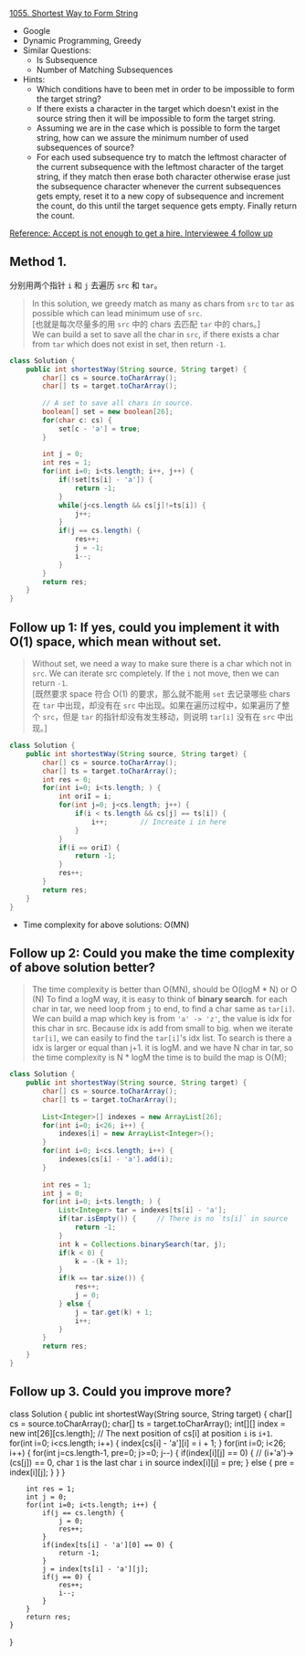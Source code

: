 [1055. Shortest Way to Form String](https://leetcode.com/problems/shortest-way-to-form-string/)

* Google
* Dynamic Programming, Greedy
* Similar Questions:
    * Is Subsequence
    * Number of Matching Subsequences
* Hints:
    * Which conditions have to been met in order to be impossible to form the target string?
    * If there exists a character in the target which doesn't exist in the source string then it will be impossible to form the target string.
    * Assuming we are in the case which is possible to form the target string, how can we assure the minimum number of used subsequences of source?
    * For each used subsequence try to match the leftmost character of the current subsequence with the leftmost character of the target string,
    if they match then erase both character otherwise erase just the subsequence character whenever the current subsequences gets empty, reset it to a new copy of subsequence and increment the count, 
    do this until the target sequence gets empty. Finally return the count.
    
    
[Reference: Accept is not enough to get a hire. Interviewee 4 follow up](https://leetcode.com/problems/shortest-way-to-form-string/discuss/330938/Accept-is-not-enough-to-get-a-hire.-Interviewee-4-follow-up)
## Method 1.
分别用两个指针 `i` 和 `j` 去遍历 `src` 和 `tar`。      
> In this solution, we greedy match as many as chars from `src` to `tar` as possible which can lead minimum use of `src`.           
> [也就是每次尽量多的用 `src` 中的 chars 去匹配 `tar` 中的 chars。]       
> We can build a set to save all the char in `src`, if there exists a char from `tar` which does not exist in set, then return `-1`.
```java 
class Solution {
    public int shortestWay(String source, String target) {
        char[] cs = source.toCharArray();
        char[] ts = target.toCharArray();
        
        // A set to save all chars in source.
        boolean[] set = new boolean[26];
        for(char c: cs) {
            set[c - 'a'] = true;
        }
        
        int j = 0;
        int res = 1;
        for(int i=0; i<ts.length; i++, j++) {
            if(!set[ts[i] - 'a']) {
                return -1;
            }
            while(j<cs.length && cs[j]!=ts[i]) {
                j++;
            }
            if(j == cs.length) {
                res++;
                j = -1;
                i--;
            }
        }
        return res;
    }
}
```


## Follow up 1: If yes, could you implement it with O(1) space, which mean without set.
> Without set, we need a way to make sure there is a char which not in `src`. We can iterate src completely. If the `i` not move, then we can return `-1`.          
> [既然要求 space 符合 O(1) 的要求，那么就不能用 `set` 去记录哪些 chars 在 `tar` 中出现，却没有在 `src` 中出现。如果在遍历过程中，如果遍历了整个 `src`，但是 `tar` 的指针却没有发生移动，则说明 `tar[i]` 没有在 `src` 中出现。]
```java 
class Solution {
    public int shortestWay(String source, String target) {
        char[] cs = source.toCharArray();
        char[] ts = target.toCharArray();
        int res = 0;
        for(int i=0; i<ts.length; ) {
            int oriI = i;
            for(int j=0; j<cs.length; j++) {
                if(i < ts.length && cs[j] == ts[i]) {
                    i++;        // Increate i in here
                }
            }
            if(i == oriI) {
                return -1;
            }
            res++;
        }
        return res;
    }
}
```
* Time complexity for above solutions: O(MN)

## Follow up 2: Could you make the time complexity of above solution better?
> The time complexity is better than O(MN), should be O(logM * N) or O (N)
> To find a logM way, it is easy to think of **binary search**. for each char in tar, we need loop from `j` to end, to find a char same as `tar[i]`.
> We can build a map which key is from `'a' -> 'z'`, the value is idx for this char in src. Because idx is add from small to big. when we iterate `tar[i]`, we can easily to find the `tar[i]`'s idx list. 
> To search is there a idx is larger or equal than j+1. it is logM. and we have N char in tar, so the time complexity is N * logM
the time is to build the map is O(M);
```java 
class Solution {
    public int shortestWay(String source, String target) {
        char[] cs = source.toCharArray();
        char[] ts = target.toCharArray();
        
        List<Integer>[] indexes = new ArrayList[26];
        for(int i=0; i<26; i++) {
            indexes[i] = new ArrayList<Integer>();
        }
        for(int i=0; i<cs.length; i++) {
            indexes[cs[i] - 'a'].add(i);
        }
        
        int res = 1;
        int j = 0;
        for(int i=0; i<ts.length; ) {
            List<Integer> tar = indexes[ts[i] - 'a'];
            if(tar.isEmpty()) {     // There is no `ts[i]` in source
                return -1;
            }
            int k = Collections.binarySearch(tar, j);
            if(k < 0) {
                k = -(k + 1);
            }
            if(k == tar.size()) {
                res++;
                j = 0;
            } else {
                j = tar.get(k) + 1;
                i++;
            }
        }
        return res;
    }
}
```


## Follow up 3. Could you improve more?

class Solution {
    public int shortestWay(String source, String target) {
        char[] cs = source.toCharArray();
        char[] ts = target.toCharArray();
        int[][] index = new int[26][cs.length];
        // The next position of cs[i] at position `i` is `i+1`.
        for(int i=0; i<cs.length; i++) {
            index[cs[i] - 'a'][i] = i + 1;
        }
        for(int i=0; i<26; i++) {
            for(int j=cs.length-1, pre=0; j>=0; j--) {
                if(index[i][j] == 0) {  // (i+'a')->(cs[j]) == 0, char `1` is the last char `i` in source
                    index[i][j] = pre;
                } else {
                    pre = index[i][j];
                }
            }
        }
        
        int res = 1;
        int j = 0;
        for(int i=0; i<ts.length; i++) {
            if(j == cs.length) {
                j = 0;
                res++;
            }
            if(index[ts[i] - 'a'][0] == 0) {
                return -1;
            }
            j = index[ts[i] - 'a'][j];
            if(j == 0) {
                res++;
                i--;
            }
        }
        return res;
    }
}





